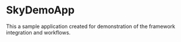 # SkyDemoApp
This a sample application created for demonstration of the framework integration and workflows.
